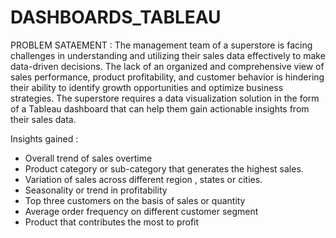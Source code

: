 # DASHBOARDS_TABLEAU

PROBLEM SATAEMENT :
The management team of a superstore is facing challenges in understanding and utilizing their sales data effectively to make data-driven decisions. 
The lack of an organized and comprehensive view of sales performance, product profitability, and customer behavior is hindering their ability to identify growth opportunities and optimize business strategies.
The superstore requires a data visualization solution in the form of a Tableau dashboard that can help them gain actionable insights from their sales data.

Insights gained :


- Overall trend of sales overtime
- Product category or sub-category that generates the highest sales.
- Variation of sales across different region , states or cities.
- Seasonality or trend in profitability
- Top three customers on the basis of sales or quantity
- Average order frequency on different customer segment
- Product that contributes the most to profit

